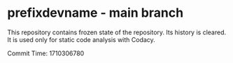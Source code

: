 # prefixdevname - main branch

This repository contains frozen state of the repository.
Its history is cleared. It is used only for static code
analysis with Codacy.

Commit Time: 1710306780